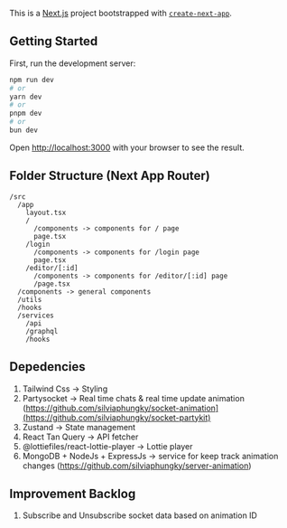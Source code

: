 This is a [Next.js](https://nextjs.org/) project bootstrapped with [`create-next-app`](https://github.com/vercel/next.js/tree/canary/packages/create-next-app).

## Getting Started

First, run the development server:

```bash
npm run dev
# or
yarn dev
# or
pnpm dev
# or
bun dev
```

Open [http://localhost:3000](http://localhost:3000) with your browser to see the result.


**Folder Structure (Next App Router)**
-
```
/src
  /app 
    layout.tsx
    /
      /components -> components for / page
      page.tsx
    /login
      /components -> components for /login page
      page.tsx
    /editor/[:id]
      /components -> components for /editor/[:id] page
      /page.tsx
  /components -> general components
  /utils
  /hooks
  /services
    /api
    /graphql
    /hooks

```

**Depedencies**
  -
  1. Tailwind Css -> Styling
  2. Partysocket -> Real time chats & real time update animation (https://github.com/silviaphungky/socket-animation](https://github.com/silviaphungky/socket-partykit)
  3. Zustand -> State management
  4. React Tan Query -> API fetcher
  5. @lottiefiles/react-lottie-player -> Lottie player
  6. MongoDB + NodeJs + ExpressJs -> service for keep track animation changes (https://github.com/silviaphungky/server-animation)

**Improvement Backlog**
-
1. Subscribe and Unsubscribe socket data based on animation ID

